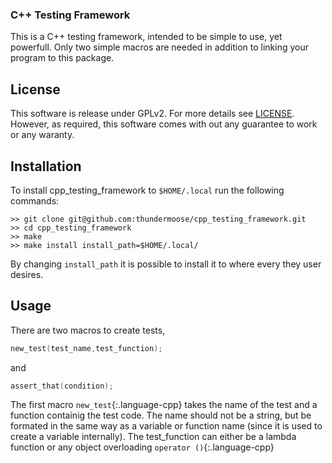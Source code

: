 ### C++ Testing Framework

This is a C++ testing framework, intended to be simple to use, yet powerfull.
Only two simple macros are needed in addition to linking your program to
this package.

## License

This software is release under GPLv2. For more details see [LICENSE](LICENSE).
However, as required, this software comes with out any guarantee to work or
any waranty.

## Installation

To install cpp_testing_framework to `$HOME/.local` run the following commands:
```
>> git clone git@github.com:thundermoose/cpp_testing_framework.git
>> cd cpp_testing_framework
>> make 
>> make install install_path=$HOME/.local/
```
By changing `install_path` it is possible to install it to where every they
user desires.

## Usage

There are two macros to create tests,
```cpp
new_test(test_name,test_function);
```
and
```cpp
assert_that(condition);
```
The first macro `new_test`{:.language-cpp} takes the name of the test and a function containig
the test code. The name should not be a string, but be formated in the same
way as a variable or function name (since it is used to create a variable 
internally). The test_function can either be a lambda function or any 
object overloading `operator ()`{:.language-cpp}
